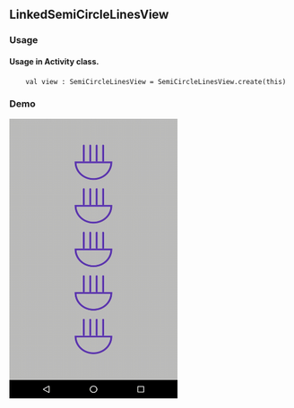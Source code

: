 ## LinkedSemiCircleLinesView

### Usage

#### Usage in Activity class.

```
    val view : SemiCircleLinesView = SemiCircleLinesView.create(this)
```

### Demo

<img src="https://github.com/Anwesh43/LinkedSemiCircleLinesView/blob/master/demo/semicirclelinesview.gif" width="300px" height="500px">